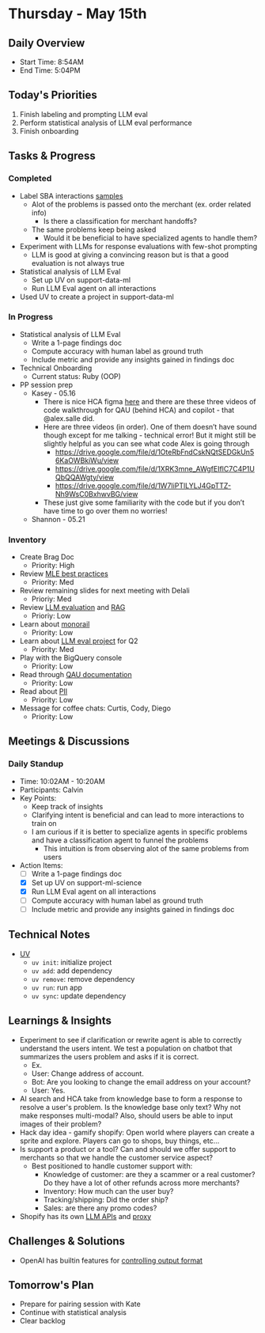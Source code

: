 # Thursday - May 15th

## Daily Overview
- Start Time: 8:54AM
- End Time: 5:04PM

## Today's Priorities
1. Finish labeling and prompting LLM eval
2. Perform statistical analysis of LLM eval performance
3. Finish onboarding

## Tasks & Progress
### Completed
- Label SBA interactions [samples](https://docs.google.com/spreadsheets/d/1C_e-9mWuntHttaK562nS7sP_d1yXdOTbhRj84eCIEjQ/edit?gid=0#gid=0)
  - Alot of the problems is passed onto the merchant (ex. order related info)
    - Is there a classification for merchant handoffs?
  - The same problems keep being asked
    - Would it be beneficial to have specialized agents to handle them?
- Experiment with LLMs for response evaluations with few-shot prompting
  - LLM is good at giving a convincing reason but is that a good evaluation is not always true
- Statistical analysis of LLM Eval
  - Set up UV on support-data-ml
  - Run LLM Eval agent on all interactions
- Used UV to create a project in support-data-ml

### In Progress
- Statistical analysis of LLM Eval
  - Write a 1-page findings doc
  - Compute accuracy with human label as ground truth
  - Include metric and provide any insights gained in findings doc
- Technical Onboarding
  - Current status: Ruby (OOP)
- PP session prep
  - Kasey - 05.16
    - There is nice HCA figma [here](https://www.figma.com/board/adP5RsboOcRIitTh1mYqdL/Help-Center-Assistant-State-Diagram?node-id=0-1&p=f&t=i81qOBKNqrQMmxNk-0) and there are these three videos of code walkthrough for QAU (behind HCA) and copilot - that @alex.salle did.
    - Here are three videos (in order). One of them doesn’t have sound though except for me talking - technical error! But it might still be slightly helpful as you can see what code Alex is going through
      - https://drive.google.com/file/d/1OteRbFndCskNQtSEDGkUn56KaOWBkiWu/view
      - https://drive.google.com/file/d/1XRK3mne_AWgfEIflC7C4P1UQbQQAWgty/view
      - https://drive.google.com/file/d/1W7IiPTlLYLJ4GpTTZ-Nh9WsC0BxhwvBG/view
    - These just give some familiarity with the code but if you don’t have time to go over them no worries!
  - Shannon - 05.21

### Inventory
- Create Brag Doc
  - Priority: High
- Review [MLE best practices](https://vault.shopify.io/page/ML-Best-Practices~cGm2.md)
  - Priority: Med
- Review remaining slides for next meeting with Delali
  - Prioriy: Med
- Review [LLM evaluation](https://www.oreilly.com/radar/a-field-guide-to-rapidly-improving-ai-products/) and [RAG](https://aws.amazon.com/what-is/retrieval-augmented-generation/)
  - Prioriy: Low
- Learn about [monorail](https://vault.shopify.io/page/Monorail~1rHm.md)
  - Priority: Low
- Learn about [LLM eval project](https://vault.shopify.io/gsd/proposals/9ETAno) for Q2
  - Priority: Med
- Play with the BigQuery console
  - Priority: Low
- Read through [QAU documentation](https://docs.google.com/document/d/1sfNOpJTmoNoyYs_lIkPMgTLlii61nWy_ygC1sb-_zyU/edit?tab=t.0#heading=h.gdqdy9yvqkj5)
  - Priority: Low
- Read about [PII](https://vault.shopify.io/page/Personally-identifiable-information-PII~4631.md)
  - Priority: Low
- Message for coffee chats: Curtis, Cody, Diego
  - Priority: Low

## Meetings & Discussions
### Daily Standup
- Time: 10:02AM - 10:20AM
- Participants: Calvin
- Key Points:
  - Keep track of insights
  - Clarifying intent is beneficial and can lead to more interactions to train on
  - I am curious if it is better to specialize agents in specific problems and have a classification agent to funnel the problems
    - This intuition is from observing alot of the same problems from users
- Action Items:
  - [ ] Write a 1-page findings doc
  - [x] Set up UV on support-ml-science
  - [x] Run LLM Eval agent on all interactions
  - [ ] Compute accuracy with human label as ground truth
  - [ ] Include metric and provide any insights gained in findings doc

## Technical Notes
- [UV](https://docs.astral.sh/uv/reference/cli/#uv)
  - `uv init`: initialize project
  - `uv add`: add dependency
  - `uv remove`: remove dependency
  - `uv run`: run app
  - `uv sync`: update dependency

## Learnings & Insights
- Experiment to see if clarification or rewrite agent is able to correctly understand the users intent. We test a population on chatbot that summarizes the users problem and asks if it is correct.
  - Ex.
  - User: Change address of account.
  - Bot: Are you looking to change the email address on your account?
  - User: Yes.
- AI search and HCA take from knowledge base to form a response to resolve a user's problem. Is the knowledge base only text? Why not make responses multi-modal? Also, should users be able to input images of their problem?
- Hack day idea - gamify shopify: Open world where players can create a sprite and explore. Players can go to shops, buy things, etc...
- Is support a product or a tool? Can and should we offer support to merchants so that we handle the customer service aspect?
  - Best positioned to handle customer support with:
    - Knowledge of customer: are they a scammer or a real customer? Do they have a lot of other refunds across more merchants?
    - Inventory: How much can the user buy?
    - Tracking/shipping: Did the order ship?
    - Sales: are there any promo codes?
- Shopify has its own [LLM APIs](https://openai-proxy.shopify.io/) and [proxy](https://github.com/shopify/openai-proxy-access)

## Challenges & Solutions
- OpenAI has builtin features for [controlling output format](https://platform.openai.com/docs/guides/structured-outputs)

## Tomorrow's Plan
- Prepare for pairing session with Kate
- Continue with statistical analysis
- Clear backlog